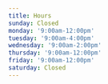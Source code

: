 ```yaml
---
title: Hours
sunday: Closed
monday: '9:00am-12:00pm'
tuesday: '9:00am-4:00pm'
wednesday: '9:00am-2:00pm'
thursday: '9:00am-12:00pm'
friday: '9:00am-12:00pm'
saturday: Closed
---
```


